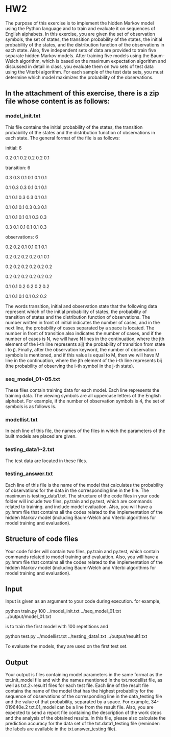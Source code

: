 # HW2
The purpose of this exercise is to implement the hidden Markov model using the Python language and to train and evaluate it on sequences of English alphabets.
In this exercise, you are given the set of observation symbols, the set of states, the transition probability of the states, the initial probability of the states,
and the distribution function of the observations in each state. Also, five independent sets of data are provided to train five separate hidden Markov models.
After training five models using the Baum-Welch algorithm, which is based on the maximum expectation algorithm and discussed in detail in class, you evaluate 
them on two sets of test data using the Viterbi algorithm. For each sample of the test data sets, you must determine which model maximizes the probability of 
the observations.

## In the attachment of this exercise, there is a zip file whose content is as follows:

### model_init.txt
This file contains the initial probability of the states, the transition probability of the states and the distribution function of observations in each state.
The general format of the file is as follows:


initial: 6

0.2 0.1 0.2 0.2 0.2 0.1


transition: 6

0.3 0.3 0.1 0.1 0.1 0.1

0.1 0.3 0.3 0.1 0.1 0.1

0.1 0.1 0.3 0.3 0.1 0.1

0.1 0.1 0.1 0.3 0.3 0.1

0.1 0.1 0.1 0.1 0.3 0.3

0.3 0.1 0.1 0.1 0.1 0.3


observations: 6

0.2 0.2 0.1 0.1 0.1 0.1

0.2 0.2 0.2 0.2 0.1 0.1

0.2 0.2 0.2 0.2 0.2 0.2

0.2 0.2 0.2 0.2 0.2 0.2

0.1 0.1 0.2 0.2 0.2 0.2

0.1 0.1 0.1 0.1 0.2 0.2

The words transition, initial and observation state that the following data represent which of the initial probability of states, the probability of transition of
states and the distribution function of observations. The number written in front of initial indicates the number of cases, and in the next line, the probability of
cases separated by a space is located. The number in front of transition also indicates the number of cases, and if the number of cases is N, we will have N lines in
the continuation, where the jth element of the i-th line represents aij) the probability of transition from state i to j). Finally, after the observation keyword, 
the number of observation symbols is mentioned, and if this value is equal to M, then we will have M line in the continuation, where the jth element of the i-th line
represents bij (the probability of observing the i-th symbol in the j-th state).

### seq_model_01~05.txt
These files contain training data for each model. Each line represents the training data. The viewing symbols are all uppercase letters of the English alphabet. For example, if the number of observation symbols is 4, the set of symbols is as follows
 Is.

### modellist.txt
In each line of this file, the names of the files in which the parameters of the built models are placed are given.

### testing_data1~2.txt
The test data are located in these files.

### testing_answer.txt
Each line of this file is the name of the model that calculates the probability of observations for the data in the corresponding line in the file. The maximum is testing_data1.txt. The structure of the code files in your code folder will include two files, py.train and py.test, which are commands related to training. and include model evaluation. Also, you will have a py.hmm file that contains all the codes related to the implementation of the hidden Markov model (including Baum-Welch and Viterbi algorithms for model training and evaluation).

## Structure of code files
Your code folder will contain two files, py.train and py.test, which contain commands related to model training and evaluation. Also, you will have a py.hmm file that contains all the codes related to the implementation of the hidden Markov model (including Baum-Welch and Viterbi algorithms for model training and evaluation).

## Input
Input is given as an argument to your code during execution. for example,

python train.py 100 ../model_init.txt ../seq_model_01.txt ../output/model_01.txt

is to train the first model with 100 repetitions and

python test.py ../modellist.txt ../testing_data1.txt ../output/result1.txt

To evaluate the models, they are used on the first test set.

## Output
Your output is files containing model parameters in the same format as the txt.init_model file and with the names mentioned in the txt.modellist file, as well as txt.2~result1 files for each test file. Each line of the result file contains the name of the model that has the highest probability for the sequence of observations of the corresponding line in the data_testing file and the value of that probability, separated by a space. For example, 34-019640e.2 txt.01_model can be a line from the result file. Also, you are expected to send a report file containing the description of the work steps and the analysis of the obtained results. In this file, please also calculate the prediction accuracy for the data set of the txt.data1_testing file (reminder: the labels are available in the txt.answer_testing file).

